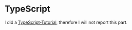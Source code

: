 # TypeScript

I did a
[TypeScript-Tutorial](https://github.com/LordAlucard90/TypeScript-Tutorial), 
therefore I will not report this part.

